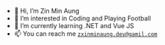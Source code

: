 - 👋 Hi, I’m Zin Min Aung
- 👀 I’m interested in Coding and Playing Football
- 🌱 I’m currently learning .NET and Vue JS
- 📫 You can reach me <code><a>zxinminaung.dev@gamil.com</a></code>

<!---
zxinminaung-dev/zxinminaung-dev is a ✨ special ✨ repository because its `README.md` (this file) appears on your GitHub profile.
You can click the Preview link to take a look at your changes.
--->
